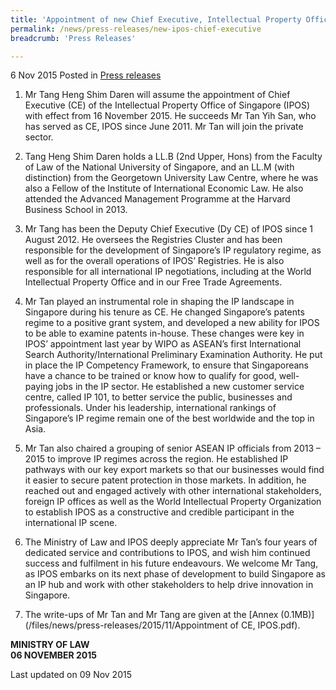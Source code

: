 ```yaml
---
title: 'Appointment of new Chief Executive, Intellectual Property Office of Singapore'
permalink: /news/press-releases/new-ipos-chief-executive
breadcrumb: 'Press Releases'

---
```



6 Nov 2015 Posted in [Press releases](/news/press-releases)

1. Mr Tang Heng Shim Daren will assume the appointment of Chief Executive (CE) of the Intellectual Property Office of Singapore (IPOS) with effect from 16 November 2015.  He succeeds Mr Tan Yih San, who has served as CE, IPOS since June 2011. Mr Tan will join the private sector.


2. Tang Heng Shim Daren holds a LL.B (2nd Upper, Hons) from the Faculty of Law of the National University of Singapore, and an LL.M (with distinction) from the Georgetown University Law Centre, where he was also a Fellow of the Institute of International Economic Law. He also attended the Advanced Management Programme at the Harvard Business School in 2013.


3. Mr Tang has been the Deputy Chief Executive (Dy CE) of IPOS since 1 August 2012. He oversees the Registries Cluster and has been responsible for the development of Singapore’s IP regulatory regime, as well as for the overall operations of IPOS’ Registries. He is also responsible for all international IP negotiations, including at the World Intellectual Property Office and in our Free Trade Agreements.


4. Mr Tan played an instrumental role in shaping the IP landscape in Singapore during his tenure as CE. He changed Singapore’s patents regime to a positive grant system, and developed a new ability for IPOS to be able to examine patents in-house. These changes were key in IPOS’ appointment last year by WIPO as ASEAN’s first International Search Authority/International Preliminary Examination Authority. He put in place the IP Competency Framework, to ensure that Singaporeans have a chance to be trained or know how to qualify for good, well-paying jobs in the IP sector. He established a new customer service centre, called IP 101, to better service the public, businesses and professionals. Under his leadership, international rankings of Singapore’s IP regime remain one of the best worldwide and the top in Asia. 


5. Mr Tan also chaired a grouping of senior ASEAN IP officials from 2013 – 2015 to improve IP regimes across the region. He established IP pathways with our key export markets so that our businesses would find it easier to secure patent protection in those markets. In addition, he reached out and engaged actively with other international stakeholders, foreign IP offices as well as the World Intellectual Property Organization to establish IPOS as a constructive and credible participant in the international IP scene. 


6. The Ministry of Law and IPOS deeply appreciate Mr Tan’s four years of dedicated service and contributions to IPOS, and wish him continued success and fulfilment in his future endeavours.  We welcome Mr Tang, as IPOS embarks on its next phase of development to build Singapore as an IP hub and work with other stakeholders to help drive innovation in Singapore.


7. The write-ups of Mr Tan and Mr Tang are given at the [Annex (0.1MB)](/files/news/press-releases/2015/11/Appointment of CE, IPOS.pdf).


**MINISTRY OF LAW**  
**06 NOVEMBER 2015**


<p class="right-side-updated">Last updated on 09 Nov 2015</p>
